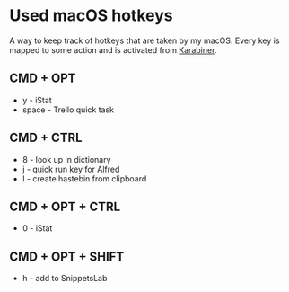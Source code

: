 # Used macOS hotkeys
A way to keep track of hotkeys that are taken by my macOS. Every key is mapped to some action and is activated from [Karabiner](../macOS/apps/karabiner/karabiner.md).

## CMD + OPT
- y - iStat
- space - Trello quick task

## CMD + CTRL
- 8 - look up in dictionary
- j - quick run key for Alfred
- l - create hastebin from clipboard

## CMD + OPT + CTRL
- 0 - iStat

## CMD + OPT + SHIFT
- h - add to SnippetsLab